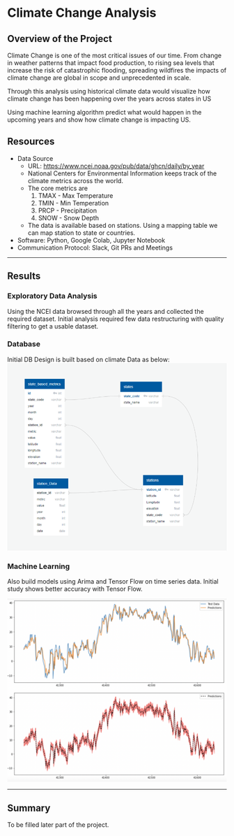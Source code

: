 # Climate Change Analysis

## Overview of the Project

Climate Change is one of the most critical issues of our time. From change in weather patterns that impact food production, to rising sea levels that increase the risk of catastrophic flooding, spreading wildfires the impacts of climate change are global in scope and unprecedented in scale.

Through this analysis using historical climate data would visualize how climate change has been happening over the years across states in US

Using machine learning algorithm predict what would happen in the upcoming years and show how climate change is impacting US. 

## Resources
- Data Source
  - URL: https://www.ncei.noaa.gov/pub/data/ghcn/daily/by_year
  - National Centers for Environmental Information keeps track of the climate metrics across the world.
  - The core metrics are
    1. TMAX - Max Temperature
    2. TMIN - Min Temperation
    3. PRCP - Precipitation
    2. SNOW - Snow Depth
  - The data is available based on stations. Using a mapping table we can map station to state or countries.  
- Software: Python, Google Colab, Jupyter Notebook
- Communication Protocol: Slack, Git PRs and Meetings

---

## Results

### Exploratory Data Analysis

Using the NCEI data browsed through all the years and collected the required dataset. Initial analysis required few data restructuring with quality filtering to get a usable dataset.

### Database

Initial DB Design is built based on climate Data as below:
![EDG_image](database/EDG_image.png)

### Machine Learning

Also build models using Arima and Tensor Flow on time series data. Initial study shows better accuracy with Tensor Flow.

![tensorflowresults](model/tensorflowresults.png)


---

## Summary

To be filled later part of the project.
